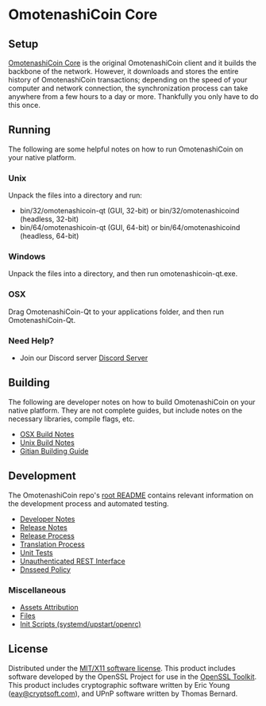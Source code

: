 OmotenashiCoin Core
=====================

Setup
---------------------
[OmotenashiCoin Core](https://github.com/omotenashicoin-project/wallet) is the original OmotenashiCoin client and it builds the backbone of the network. However, it downloads and stores the entire history of OmotenashiCoin transactions; depending on the speed of your computer and network connection, the synchronization process can take anywhere from a few hours to a day or more. Thankfully you only have to do this once.

Running
---------------------
The following are some helpful notes on how to run OmotenashiCoin on your native platform.

### Unix

Unpack the files into a directory and run:

- bin/32/omotenashicoin-qt (GUI, 32-bit) or bin/32/omotenashicoind (headless, 32-bit)
- bin/64/omotenashicoin-qt (GUI, 64-bit) or bin/64/omotenashicoind (headless, 64-bit)

### Windows

Unpack the files into a directory, and then run omotenashicoin-qt.exe.

### OSX

Drag OmotenashiCoin-Qt to your applications folder, and then run OmotenashiCoin-Qt.

### Need Help?

* Join our Discord server [Discord Server](https://discord.gg/T6XqZxd)

Building
---------------------
The following are developer notes on how to build OmotenashiCoin on your native platform. They are not complete guides, but include notes on the necessary libraries, compile flags, etc.

- [OSX Build Notes](build-osx.md)
- [Unix Build Notes](build-unix.md)
- [Gitian Building Guide](gitian-building.md)

Development
---------------------
The OmotenashiCoin repo's [root README](https://github.com/omotenashicoin-project/OmotenashiCoin/blob/master/README.md) contains relevant information on the development process and automated testing.

- [Developer Notes](developer-notes.md)
- [Release Notes](release-notes.md)
- [Release Process](release-process.md)
- [Translation Process](translation_process.md)
- [Unit Tests](unit-tests.md)
- [Unauthenticated REST Interface](REST-interface.md)
- [Dnsseed Policy](dnsseed-policy.md)

### Miscellaneous
- [Assets Attribution](assets-attribution.md)
- [Files](files.md)
- [Init Scripts (systemd/upstart/openrc)](init.md)

License
---------------------
Distributed under the [MIT/X11 software license](http://www.opensource.org/licenses/mit-license.php).
This product includes software developed by the OpenSSL Project for use in the [OpenSSL Toolkit](https://www.openssl.org/). This product includes
cryptographic software written by Eric Young ([eay@cryptsoft.com](mailto:eay@cryptsoft.com)), and UPnP software written by Thomas Bernard.
